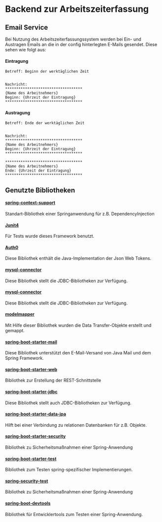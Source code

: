 # Backend zur Arbeitszeiterfassung

## Email Service
Bei Nutzung des Arbeitszeiterfassungssystem werden bei Ein- und Austragen Emails an die in der config hinterlegten E-Mails gesendet. Diese sehen wie folgt aus:
#### Eintragung
```
Betreff: Beginn der werktäglichen Zeit


Nachricht:
***********************************
{Name des Arbeitnehmers}
Beginn: {Uhrzeit der Eintragung}
***********************************
```
#### Austragung
```
Betreff: Ende der werktäglichen Zeit


Nachricht:
***********************************
{Name des Arbeitnehmers}
Beginn: {Uhrzeit der Eintragung}
***********************************

***********************************
{Name des Arbeitnehmers}
Ende: {Uhrzeit der Eintragung}
***********************************
```
## Genutzte Bibliotheken

#### [spring-context-support](https://github.com/spring-projects/spring-boot)
Standart-Bibliothek einer Springanwendung für z.B. DependencyInjection
#### [Junit4](https://junit.org/junit4/)
Für Tests wurde dieses Framework benutzt.
#### [Auth0](https://github.com/auth0/java-jwt)
Diese Bibliothek enthält die Java-Implementation der Json Web Tokens.
#### [mysql-connector](https://github.com/mysql/mysql-connector-j)
Diese Bibliothek stellt die JDBC-Bibliotheken zur Verfügung.
#### [mysql-connector](https://github.com/mysql/mysql-connector-j)
Diese Bibliothek stellt die JDBC-Bibliotheken zur Verfügung.
#### [modelmapper](http://modelmapper.org)
Mit Hilfe dieser Bibliothek wurden die Data Transfer-Objekte erstellt und gemappt.
#### [spring-boot-starter-mail](https://github.com/spring-projects/spring-boot)
Diese Bibliothek unterstützt den E-Mail-Versand von Java Mail und dem Spring Framework.
#### [spring-boot-starter-web](https://github.com/spring-projects/spring-boot)
Bibliothek zur Erstellung der REST-Schnittstelle
#### [spring-boot-starter-jdbc](https://github.com/spring-projects/spring-boot)
Diese Bibliothek stellt auch JDBC-Bibliotheken zur Verfügung.
#### [spring-boot-starter-data-jpa](https://github.com/spring-projects/spring-boot)
Hilft bei einer Verbindung zu relationen Datenbanken für z.B. Objekte.
#### [spring-boot-starter-security](https://github.com/spring-projects/spring-boot)
Bibliothek zu Sicherheitsmaßnahmen einer Spring-Anwendung
#### [spring-boot-starter-test](https://github.com/spring-projects/spring-boot)
Bibliothek zum Testen spring-spezifischer Implementierungen.
#### [spring-security-test](https://github.com/spring-projects/spring-boot)
Bibliothek zu Sicherheitsmaßnahmen einer Spring-Anwendung
#### [spring-boot-devtools](https://github.com/spring-projects/spring-boot)
Bibliothek für Entwicklertools zum Testen einer Spring-Anwendung.

